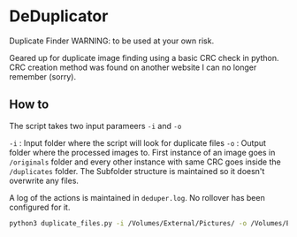 # DeDuplicator
Duplicate Finder
WARNING: to be used at your own risk.

Geared up for duplicate image finding using a basic CRC check in python. 
CRC creation method was found on another website I can no longer remember (sorry).

## How to

The script takes two input parameers `-i` and `-o`

`-i` : Input folder where the script will look for duplicate files
`-o` : Output folder where the processed images to. First instance of an image goes in `/originals` folder and every other instance with same CRC goes inside the `/duplicates` folder. The Subfolder structure is maintained so it doesn't overwrite any files.


A log of the actions is maintained in `deduper.log`. No rollover has been configured for it.

```bash
python3 duplicate_files.py -i /Volumes/External/Pictures/ -o /Volumes/External/PicturesSorted
```